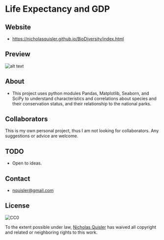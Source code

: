 # Life Expectancy and GDP

## Website

- <https://nicholasquisler.github.io/BioDiversity/index.html>

## Preview

![alt text](https://github.com/nicholasquisler/nicholasquisler.github.io/raw/main/images/biodiversity.PNG)

## About

- This project uses python modules Pandas, Matplotlib, Seaborn, and SciPy to understand characteristics and correlations about species and their conservation status, and their relationship to the national parks.

## Collaborators

This is my own personal project, thus I am not looking for collaborators. Any suggestions or advice are welcome.

## TODO

- Open to ideas.

## Contact

- nquisler@gmail.com

## License

![CC0](https://licensebuttons.net/p/zero/1.0/88x31.png)

To the extent possible under law, [Nicholas Quisler](https://nicholasquisler.github.io/) has waived all copyright and related or neighboring rights to this work.
